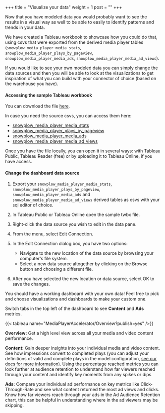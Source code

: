 +++
title = "Visualize your data"
weight = 1
post = ""
+++

Now that you have modeled data you would probably want to see the results in a visual way as well to be able to easily to identify patterns and trends in your data.

We have created a Tableau workbook to showcase how you could do that, using csvs that were exported from the derived media player tables (`snowplow_media_player_media_stats`, `snowplow_media_player_plays_by_pageview`, `snowplow_media_player_media_ads`, `snowplow_media_player_media_ad_views`).

If you would like to see your own modeled data you can simply change the data sources and then you will be able to look at the visualizations to get inspiration of what you can build with your connector of choice (based on the warehouse you have).

#### Accessing the sample Tableau workbook

You can download the file [here](https://snowplow-demo-datasets.s3.eu-central-1.amazonaws.com/media_player/snowplow_media_player_tableau_demo.twbx).

In case you need the source csvs, you can access them here:
* [snowplow_media_player_media_stats](https://snowplow-demo-datasets.s3.eu-central-1.amazonaws.com/media_player/snowplow_media_player_media_stats.csv)
* [snowplow_media_player_plays_by_pageview](https://snowplow-demo-datasets.s3.eu-central-1.amazonaws.com/media_player/snowplow_media_player_plays_by_pageview.csv)
* [snowplow_media_player_media_ads](https://snowplow-demo-datasets.s3.eu-central-1.amazonaws.com/media_player/snowplow_media_player_media_ads.csv)
* [snowplow_media_player_media_ad_views](https://snowplow-demo-datasets.s3.eu-central-1.amazonaws.com/media_player/snowplow_media_player_media_ad_views.csv)

Once you have the file locally, you can open it in several ways: with Tableau Public, Tableau Reader (free) or by uploading it to Tableau Online, if you have access.

#### Change the dashboard data source

1. Export your `snowplow_media_player_media_stats`, `snowplow_media_player_plays_by_pageview`, `snowplow_media_player_media_ads` and `snowplow_media_player_media_ad_views` derived tables as csvs with your sql editor of choice.

2. In Tableau Public or Tableau Online open the sample twbx file.
3. Right-click the data source you wish to edit in the data pane.
4. From the menu, select Edit Connection.
5. In the Edit Connection dialog box, you have two options:
    - Navigate to the new location of the data source by browsing your computer's file system.
    - Select a new data source altogether by clicking on the Browse button and choosing a different file.
6. After you have selected the new location or data source, select OK to save the changes.

You should have a working dashboard with your own data! Feel free to pick and choose visualizations and dashboards to make your custom one.

Switch tabs in the top left of the dashboard to see **Content** and **Ads** metrics.

{{< tableau name="MediaPlayerAccelerator/Overview?publish=yes" />}}

**Overview:**
Get a high level view across all your media and video content performance.

**Content:**
Gain deeper insights into your individual media and video content. See how impressions convert to completed plays (you can adjust your definitions of valid and complete plays in the model configuration, [see our docs for more information](https://docs.snowplow.io/docs/modeling-your-data/modeling-your-data-with-dbt/dbt-configuration/media-player/#operation-and-logic)). Using the percentage reached metrics you can look further at audience retention to understand how far viewers reached through your content and identify key moments from any spikes or dips.

**Ads:**
Compare your individual ad performance on key metrics like Click-Through-Rate and see what content returned the most ad views and clicks. Know how far viewers reach through your ads in the Ad Audience Retention chart, this can be helpful in understanding where in the ad viewers may be skipping.
